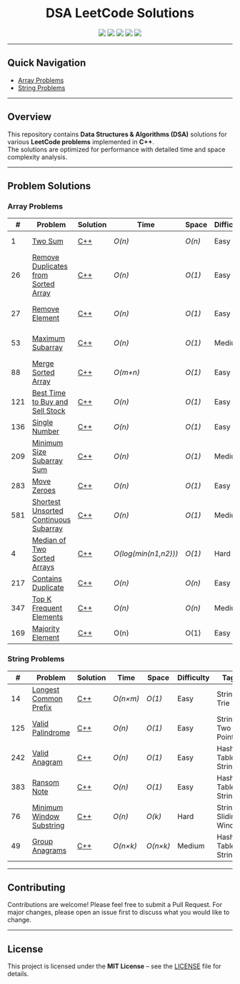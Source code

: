 <h1 align="center">DSA LeetCode Solutions</h1>

<p align="center">
  <img src="https://img.shields.io/badge/DSA-LeetCode-0052CC?style=for-the-badge&logo=leetcode" />
  <img src="https://img.shields.io/badge/Language-C++-00599C?style=for-the-badge&logo=c%2B%2B&logoColor=white" />
  <img src="https://img.shields.io/badge/Problems%20Solved-20-success?style=for-the-badge&logo=github" />
  <img src="https://img.shields.io/badge/License-MIT-blue?style=for-the-badge&logo=mit" />
  <img src="https://img.shields.io/badge/PRs-Welcome-green?style=for-the-badge&logo=github" />
</p>

---

## Quick Navigation

- [Array Problems](#array-problems)
- [String Problems](#string-problems)

---

## Overview

This repository contains **Data Structures & Algorithms (DSA)** solutions for various **LeetCode problems** implemented in **C++**.  
The solutions are optimized for performance with detailed time and space complexity analysis.

---

## Problem Solutions

### Array Problems

| # | Problem | Solution | Time | Space | Difficulty | Tags |
|---|---------|----------|------|-------|------------|------|
| 1 | [Two Sum](https://leetcode.com/problems/two-sum/) | [C++](./C++/001_Two_Sum.cpp) | *O(n)* | *O(n)* | Easy | Array, Hash Map |
| 26 | [Remove Duplicates from Sorted Array](https://leetcode.com/problems/remove-duplicates-from-sorted-array/) | [C++](./C++/26_Remove_Duplicates_from_Sorted_Array.cpp) | *O(n)* | *O(1)* | Easy | Array, In-Place, Two Pointers |
| 27 | [Remove Element](https://leetcode.com/problems/remove-element/) | [C++](./C++/27_Remove_Element.cpp) | *O(n)* | *O(1)* | Easy | Array, In-Place, Two Pointers |
| 53 | [Maximum Subarray](https://leetcode.com/problems/maximum-subarray/) | [C++](./C++/53_Maximum_Subarray.cpp) | *O(n)* | *O(1)* | Medium | Array, Dynamic Programming |
| 88 | [Merge Sorted Array](https://leetcode.com/problems/merge-sorted-array/) | [C++](./C++/88_Merge_Sorted_Array.cpp) | *O(m+n)* | *O(1)* | Easy | Array, In-Place, Two Pointers |
| 121 | [Best Time to Buy and Sell Stock](https://leetcode.com/problems/best-time-to-buy-and-sell-stock/) | [C++](./C++/121_Best_Time_to_Buy_and_Sell_Stock.cpp) | *O(n)* | *O(1)* | Easy | Array, Greedy |
| 136 | [Single Number](https://leetcode.com/problems/single-number/) | [C++](./C++/136_Single_Number.cpp) | *O(n)* | *O(1)* | Easy | Array, Bit Manipulation |
| 209 | [Minimum Size Subarray Sum](https://leetcode.com/problems/minimum-size-subarray-sum/) | [C++](./C++/209_Minimum_Size_Subarray_Sum.cpp) | *O(n)* | *O(1)* | Medium | Sliding Window |
| 283 | [Move Zeroes](https://leetcode.com/problems/move-zeroes/) | [C++](./C++/283_Move_zeroes.cpp) | *O(n)* | *O(1)* | Easy | Array, In-Place |
| 581 | [Shortest Unsorted Continuous Subarray](https://leetcode.com/problems/shortest-unsorted-continuous-subarray/) | [C++](./C++/581_Shortest_Unsorted_Continuous_Subarray.cpp) | *O(n)* | *O(1)* | Medium | Array, Sorting |
| 4 | [Median of Two Sorted Arrays](https://leetcode.com/problems/median-of-two-sorted-arrays/) | [C++](./C++/Median_of_Two_Sorted_Arrays.cpp) | *O(log(min(n1,n2)))* | *O(1)* | Hard | Binary Search |
| 217 | [Contains Duplicate](https://leetcode.com/problems/contains-duplicate/) | [C++](./C++/Contains_Duplicate.cpp) | *O(n)* | *O(n)* | Easy | Array, Hash Table |
347 | [Top K Frequent Elements](https://leetcode.com/problems/top-k-frequent-elements/) | [C++](./C++/Top_K_Frequent_Elements.cpp) | *O(n)* | *O(n)* | Medium | Array, Hash Table, Heap |
169 | [Majority Element](https://leetcode.com/problems/majority-element/description/) | [C++](./C++/Majority_Element.cpp) | O(n) | O(1)  | Easy | Array |

### String Problems

| # | Problem | Solution | Time | Space | Difficulty | Tags |
|---|---------|----------|------|-------|------------|------|
| 14 | [Longest Common Prefix](https://leetcode.com/problems/longest-common-prefix/) | [C++](./C++/14_Longest_Common_Prefix.cpp) | *O(n×m)* | *O(1)* | Easy | String, Trie |
| 125 | [Valid Palindrome](https://leetcode.com/problems/valid-palindrome/) | [C++](./C++/125_Valid_Palindrome.cpp) | *O(n)* | *O(1)* | Easy | String, Two Pointers |
| 242 | [Valid Anagram](https://leetcode.com/problems/valid-anagram/) | [C++](./C++/Valid_Anagram.cpp) | *O(n)* | *O(1)* | Easy | Hash Table, String |
| 383 | [Ransom Note](https://leetcode.com/problems/ransom-note/) | [C++](./C++/Ransom_Note.cpp) | *O(n)* | *O(1)* | Easy | Hash Table, String |
| 76 | [Minimum Window Substring](https://leetcode.com/problems/minimum-window-substring/) | [C++](./C++/Minimum_Window_Substring.cpp) | *O(n)* | *O(k)* | Hard | String, Sliding Window |
| 49 | [Group Anagrams](https://leetcode.com/problems/group-anagrams/) | [C++](./C++/Group_Anagrams.cpp) | *O(n×k)* | *O(n×k)* | Medium | Hash Table, String |

---

## Contributing

Contributions are welcome! Please feel free to submit a Pull Request. For major changes, please open an issue first to discuss what you would like to change.

---

## License

This project is licensed under the **MIT License** – see the [LICENSE](LICENSE) file for details.
